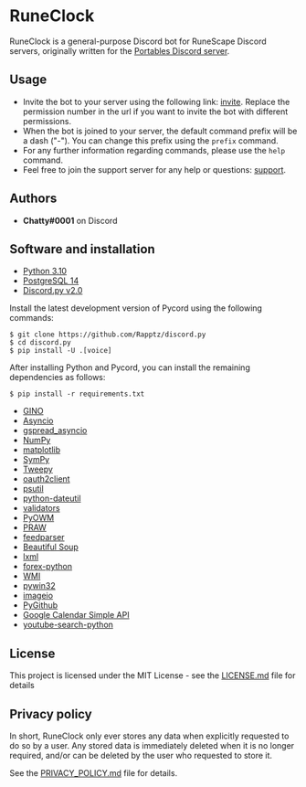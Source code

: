 # RuneClock

RuneClock is a general-purpose Discord bot for RuneScape Discord servers, originally written for the [Portables Discord server](https://discord.gg/QhBCYYr).

## Usage

* Invite the bot to your server using the following link: [invite](https://discordapp.com/api/oauth2/authorize?client_id=449462150491275274&permissions=8&scope=bot%20applications.commands). Replace the permission number in the url if you want to invite the bot with different permissions.
* When the bot is joined to your server, the default command prefix will be a dash ("-"). You can change this prefix using the `prefix` command.
* For any further information regarding commands, please use the `help` command.
* Feel free to join the support server for any help or questions: [support](https://discord.gg/Pcbz2HH).

## Authors

* **Chatty#0001** on Discord

## Software and installation

* [Python 3.10](https://www.python.org/)
* [PostgreSQL 14](https://www.postgresql.org/)
* [Discord.py v2.0](https://github.com/Rapptz/discord.py)

Install the latest development version of Pycord using the following commands:
```
$ git clone https://github.com/Rapptz/discord.py
$ cd discord.py
$ pip install -U .[voice]
```
After installing Python and Pycord, you can install the remaining dependencies as follows:
```
$ pip install -r requirements.txt
```
* [GINO](https://python-gino.org/docs/en/master/#)
* [Asyncio](https://docs.python.org/3/library/asyncio.html)
* [gspread_asyncio](https://github.com/dgilman/gspread_asyncio)
* [NumPy](http://www.numpy.org/)
* [matplotlib](https://matplotlib.org/)
* [SymPy](https://www.sympy.org/en/index.html)
* [Tweepy](http://docs.tweepy.org/en/latest/)
* [oauth2client](https://oauth2client.readthedocs.io/en/latest/)
* [psutil](https://psutil.readthedocs.io/en/latest/)
* [python-dateutil](https://dateutil.readthedocs.io/en/stable/)
* [validators](https://validators.readthedocs.io/en/latest/)
* [PyOWM](https://pyowm.readthedocs.io/en/latest/)
* [PRAW](https://praw.readthedocs.io/en/latest/)
* [feedparser](https://pythonhosted.org/feedparser/)
* [Beautiful Soup](https://www.crummy.com/software/BeautifulSoup/bs4/doc/)
* [lxml](https://lxml.de/)
* [forex-python](https://github.com/MicroPyramid/forex-python)
* [WMI](http://timgolden.me.uk/python/wmi/index.html)
* [pywin32](https://github.com/mhammond/pywin32)
* [imageio](https://github.com/imageio/imageio)
* [PyGithub](https://github.com/PyGithub/PyGithub)
* [Google Calendar Simple API](https://github.com/kuzmoyev/google-calendar-simple-api)
* [youtube-search-python](https://github.com/alexmercerind/youtube-search-python)

## License

This project is licensed under the MIT License - see the [LICENSE.md](LICENSE.md) file for details

## Privacy policy

In short, RuneClock only ever stores any data when explicitly requested to do so by a user.
Any stored data is immediately deleted when it is no longer required, and/or can be deleted by the user who requested to store it.

See the [PRIVACY_POLICY.md](PRIVACY_POLICY.md) file for details.